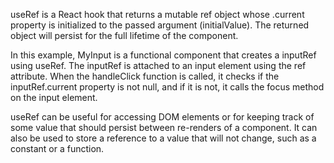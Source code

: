 useRef is a React hook that returns a mutable ref object whose .current property is initialized to the passed argument (initialValue). The returned object will persist for the full lifetime of the component.

In this example, MyInput is a functional component that creates a inputRef using useRef. The inputRef is attached to an input element using the ref attribute. When the handleClick function is called, it checks if the inputRef.current property is not null, and if it is not, it calls the focus method on the input element.

useRef can be useful for accessing DOM elements or for keeping track of some value that should persist between re-renders of a component. It can also be used to store a reference to a value that will not change, such as a constant or a function.

